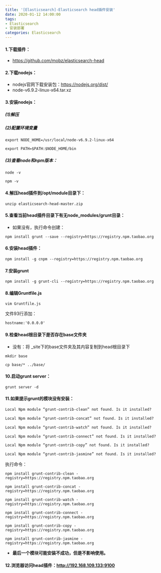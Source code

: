 ```yaml
---
title: '[Elasticsearch]-Elasticsearch head插件安装'
date: 2020-01-12 14:00:00
tags: 
- Elasticsearch
- 安装部署
categories: Elasticsearch
---
```


#### 1.下载插件：
* https://github.com/mobz/elasticsearch-head

#### 2.下载nodejs：
* nodejs官网下载安装包：https://nodejs.org/dist/
* node-v6.9.2-linux-x64.tar.xz

#### 3.安装nodejs：
##### (1)解压
##### (2)配置环境变量

```shell
export NODE_HOME=/usr/local/node-v6.9.2-linux-x64

export PATH=$PATH:$NODE_HOME/bin
```
##### (3)查看node和npm版本：

```shell
node -v

npm -v
```
#### 4.解压head插件到/opt/module目录下：

```shell
unzip elasticsearch-head-master.zip
```
#### 5.查看当前head插件目录下有无node_modules/grunt目录：
* 如果没有，执行命令创建：

```shell
npm install grunt --save --registry=https://registry.npm.taobao.org
```
#### 6.安装head插件：

```shell
npm install -g cnpm --registry=https://registry.npm.taobao.org
```

#### 7.安装grunt

```shell
npm install -g grunt-cli --registry=https://registry.npm.taobao.org
```
#### 8.编辑Gruntfile.js

```shell
vim Gruntfile.js
```
文件93行添加：

```shell
hostname:'0.0.0.0'
```
#### 9.检查head根目录下是否存在base文件夹
* 没有：将 _site下的base文件夹及其内容复制到head根目录下

```shell
mkdir base

cp base/* ../base/
```

#### 10.启动grunt server：

```shell
grunt server -d
```
#### 11.如果提示grunt的模块没有安装：

```txt
Local Npm module “grunt-contrib-clean” not found. Is it installed? 

Local Npm module “grunt-contrib-concat” not found. Is it installed? 

Local Npm module “grunt-contrib-watch” not found. Is it installed? 

Local Npm module “grunt-contrib-connect” not found. Is it installed? 

Local Npm module “grunt-contrib-copy” not found. Is it installed? 

Local Npm module “grunt-contrib-jasmine” not found. Is it installed? 
```

执行命令：

```shell
npm install grunt-contrib-clean -registry=https://registry.npm.taobao.org

npm install grunt-contrib-concat -registry=https://registry.npm.taobao.org

npm install grunt-contrib-watch -registry=https://registry.npm.taobao.org 

npm install grunt-contrib-connect -registry=https://registry.npm.taobao.org

npm install grunt-contrib-copy -registry=https://registry.npm.taobao.org 

npm install grunt-contrib-jasmine -registry=https://registry.npm.taobao.org
```
* **最后一个模块可能安装不成功，但是不影响使用。**

#### 12.浏览器访问head插件：http://192.168.109.133:9100